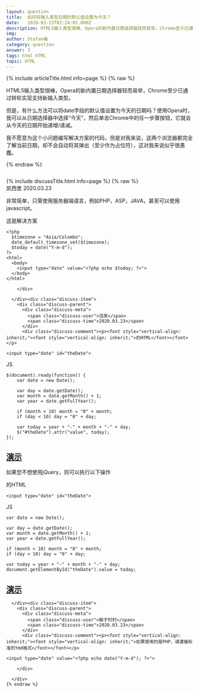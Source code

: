 ```yaml
---
layout: question
title:  如何将输入类型日期的默认值设置为今天？
date:   2020-03-23T03:24:05.000Z
description: HTML5输入类型很棒，Opera的新内置日期选择器轻而易举，Chrome至少已通过转轮实现支持新输入类型。但是，有什么方法可以将date字段的默认值...
img: 
author: Stafan梅
category: question
answer: 3
tags: html HTML
topic: HTML
---
```

<div class="article-root">
  <div class="article">
    {% include articleTitle.html info=page %}
    {% raw %}
    <div class="article-content"><p><font style="vertical-align: inherit;"><font style="vertical-align: inherit;">HTML5输入类型很棒，Opera的新内置日期选择器轻而易举，Chrome至少已通过转轮实现支持新输入类型。</font></font></p>

<p><font style="vertical-align: inherit;"><font style="vertical-align: inherit;">但是，有什么方法可以将date字段的默认值设置为今天的日期吗？</font><font style="vertical-align: inherit;">使用Opera时，我可以从日期选择器中选择“今天”，然后单击Chrome中的任一步骤按钮，它就会从今天的日期开始递增/递减。</font></font></p>

<p><font style="vertical-align: inherit;"><font style="vertical-align: inherit;">我不愿意为这个小问题编写解决方案的代码，但是对我来说，这两个浏览器都完全了解当前日期，却不会自动将其弹出（至少作为占位符），这对我来说似乎很愚蠢。</font></font></p></div>
    {% endraw %}
  </div>
  <p style="height: 0;width:0;overflow: hidden;"> 第2726篇《如何将输入类型日期的默认值设置为今天？》来自Winter(https://github.com/aiyld/aiyld.github.io)的站点</p>
  <div class="discuss-wrapper">
    {% include discussTitle.html info=page %}
    {% raw %}
    <div class="discuss-item">
        <div class="discuss-parent">
          <div class="discuss-meta">
            <span class="discuss-user">凯西里</span>
            <span class="discuss-time">2020.03.23</span>
          </div>
          <div class="discuss-comment"><p><font style="vertical-align: inherit;"><font style="vertical-align: inherit;">非常简单，只需使用服务器端语言，例如PHP，ASP，JAVA，甚至可以使用javascript。</font></font></p>

<p><font style="vertical-align: inherit;"><font style="vertical-align: inherit;">这是解决方案</font></font></p>

<pre><code>&lt;?php<font></font>
  $timezone = "Asia/Colombo";<font></font>
  date_default_timezone_set($timezone);<font></font>
  $today = date("Y-m-d");<font></font>
?&gt;<font></font>
&lt;html&gt;<font></font>
  &lt;body&gt;<font></font>
    &lt;input type="date" value="&lt;?php echo $today; ?&gt;"&gt;<font></font>
  &lt;/body&gt;<font></font>
&lt;/html&gt;<font></font>
</code></pre></div>
        </div>
        
      </div><div class="discuss-item">
        <div class="discuss-parent">
          <div class="discuss-meta">
            <span class="discuss-user">泡芙</span>
            <span class="discuss-time">2020.03.23</span>
          </div>
          <div class="discuss-comment"><p><font style="vertical-align: inherit;"><font style="vertical-align: inherit;">的HTML</font></font></p>

<pre><code>&lt;input type="date" id="theDate"&gt;
</code></pre>

<p><font style="vertical-align: inherit;"><font style="vertical-align: inherit;">JS</font></font></p>

<pre><code>$(document).ready(function() {<font></font>
    var date = new Date();<font></font>
<font></font>
    var day = date.getDate();<font></font>
    var month = date.getMonth() + 1;<font></font>
    var year = date.getFullYear();<font></font>
<font></font>
    if (month &lt; 10) month = "0" + month;<font></font>
    if (day &lt; 10) day = "0" + day;<font></font>
<font></font>
    var today = year + "-" + month + "-" + day;       <font></font>
    $("#theDate").attr("value", today);<font></font>
});<font></font>
</code></pre>

<h2><a href="http://jsbin.com/oqekar/2/edit"><font style="vertical-align: inherit;"><font style="vertical-align: inherit;">演示</font></font></a></h2>

<p><font style="vertical-align: inherit;"><font style="vertical-align: inherit;">如果您不想使用jQuery，则可以执行以下操作</font></font></p>

<p><font style="vertical-align: inherit;"><font style="vertical-align: inherit;">的HTML</font></font></p>

<pre><code>&lt;input type="date" id="theDate"&gt;
</code></pre>

<p><font style="vertical-align: inherit;"><font style="vertical-align: inherit;">JS</font></font></p>

<pre><code>var date = new Date();<font></font>
<font></font>
var day = date.getDate();<font></font>
var month = date.getMonth() + 1;<font></font>
var year = date.getFullYear();<font></font>
<font></font>
if (month &lt; 10) month = "0" + month;<font></font>
if (day &lt; 10) day = "0" + day;<font></font>
<font></font>
var today = year + "-" + month + "-" + day;       <font></font>
document.getElementById("theDate").value = today;<font></font>
</code></pre>

<h2><a href="http://jsbin.com/oqekar/1/edit"><font style="vertical-align: inherit;"><font style="vertical-align: inherit;">演示</font></font></a></h2></div>
        </div>
        
      </div><div class="discuss-item">
        <div class="discuss-parent">
          <div class="discuss-meta">
            <span class="discuss-user">猴子村村</span>
            <span class="discuss-time">2020.03.23</span>
          </div>
          <div class="discuss-comment"><p><font style="vertical-align: inherit;"><font style="vertical-align: inherit;">如果使用的是PHP，请遵循标准的Ymd格式</font></font></p>

<pre><code>&lt;input type="date" value="&lt;?php echo date("Y-m-d"); ?&gt;"&gt;
</code></pre></div>
        </div>
        
      </div>
    {% endraw %}
  </div>
<div>
